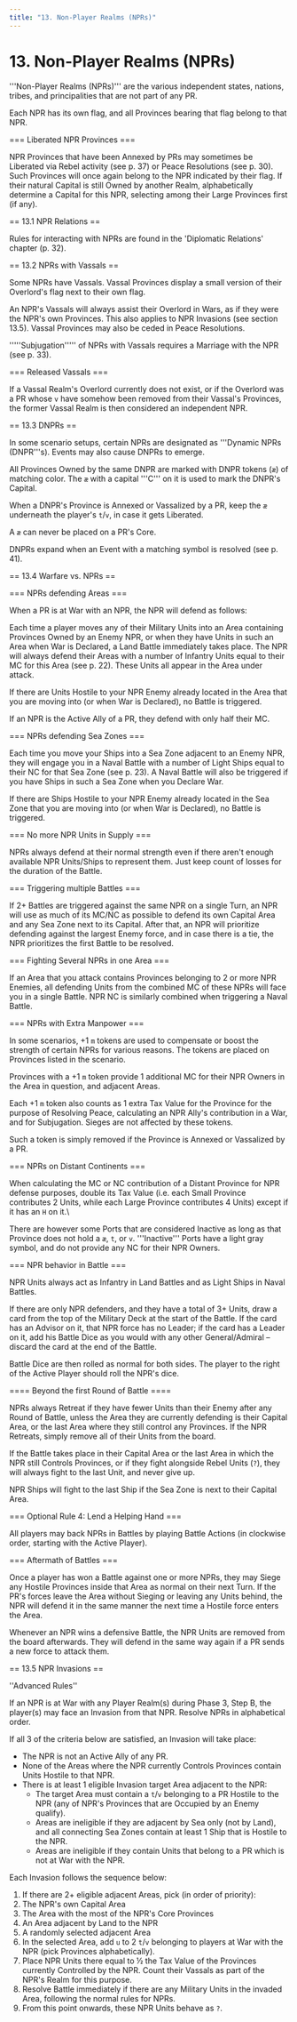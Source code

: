 ```yaml
---
title: "13. Non-Player Realms (NPRs)"
---
```


# 13. Non-Player Realms (NPRs)

'''Non-Player Realms (NPRs)''' are the various independent states, nations, tribes, and principalities that are not part of any PR.

Each NPR has its own flag, and all Provinces bearing that flag belong to that NPR.

=== Liberated NPR Provinces ===

NPR Provinces that have been Annexed by PRs may sometimes be Liberated via Rebel activity (see p. 37) or Peace Resolutions (see p. 30). Such Provinces will once again belong to the NPR indicated by their flag. If their natural Capital is still Owned by another Realm, alphabetically determine a Capital for this NPR, selecting among their Large Provinces first (if any).

== 13.1 NPR Relations ==

Rules for interacting with NPRs are found in the 'Diplomatic Relations' chapter (p. 32).

== 13.2 NPRs with Vassals ==

Some NPRs have Vassals. Vassal Provinces display a small version of their Overlord's flag next to their own flag.

An NPR's Vassals will always assist their Overlord in Wars, as if they were the NPR's own Provinces. This also applies to NPR Invasions (see section 13.5). Vassal Provinces may also be ceded in Peace Resolutions.

'''''Subjugation''''' of NPRs with Vassals requires a Marriage with the NPR (see p. 33).

=== Released Vassals ===

If a Vassal Realm's Overlord currently does not exist, or if the Overlord was a PR whose <code>v</code> have somehow been removed from their Vassal's Provinces, the former Vassal Realm is then considered an independent NPR.

== 13.3 DNPRs ==

In some scenario setups, certain NPRs are designated as '''Dynamic NPRs (DNPR'''s). Events may also cause DNPRs to emerge.

All Provinces Owned by the same DNPR are marked with DNPR tokens (<code>æ</code>) of matching color. The <code>æ</code> with a capital '''C''' on it is used to mark the DNPR's Capital.

When a DNPR's Province is Annexed or Vassalized by a PR, keep the <code>æ</code> underneath the player's <code>t</code>/<code>v</code>, in case it gets Liberated.

A <code>æ</code> can never be placed on a PR's Core.

DNPRs expand when an Event with a matching symbol is resolved (see p. 41).

== 13.4 Warfare vs. NPRs ==

=== NPRs defending Areas ===

When a PR is at War with an NPR, the NPR will defend as follows:

Each time a player moves any of their Military Units into an Area containing Provinces Owned by an Enemy NPR, or when they have Units in such an Area when War is Declared, a Land Battle immediately takes place. The NPR will always defend their Areas with a number of Infantry Units equal to their MC for this Area (see p. 22). These Units all appear in the Area under attack.

If there are Units Hostile to your NPR Enemy already located in the Area that you are moving into (or when War is Declared), no Battle is triggered.

If an NPR is the Active Ally of a PR, they defend with only half their MC.

=== NPRs defending Sea Zones ===

Each time you move your Ships into a Sea Zone adjacent to an Enemy NPR, they will engage you in a Naval Battle with a number of Light Ships equal to their NC for that Sea Zone (see p. 23). A Naval Battle will also be triggered if you have Ships in such a Sea Zone when you Declare War.

If there are Ships Hostile to your NPR Enemy already located in the Sea Zone that you are moving into (or when War is Declared), no Battle is triggered.

=== No more NPR Units in Supply ===

NPRs always defend at their normal strength even if there aren't enough available NPR Units/Ships to represent them. Just keep count of losses for the duration of the Battle.

=== Triggering multiple Battles ===

If 2+ Battles are triggered against the same NPR on a single Turn, an NPR will use as much of its MC/NC as possible to defend its own Capital Area and any Sea Zone next to its Capital. After that, an NPR will prioritize defending against the largest Enemy force, and in case there is a tie, the NPR prioritizes the first Battle to be resolved.

=== Fighting Several NPRs in one Area ===

If an Area that you attack contains Provinces belonging to 2 or more NPR Enemies, all defending Units from the combined MC of these NPRs will face you in a single Battle. NPR NC is similarly combined when triggering a Naval Battle.

=== NPRs with Extra Manpower ===

In some scenarios, +1 <code>m</code> tokens are used to compensate or boost the strength of certain NPRs for various reasons. The tokens are placed on Provinces listed in the scenario.

Provinces with a +1 <code>m</code> token provide 1 additional MC for their NPR Owners in the Area in question, and adjacent Areas.

Each +1 <code>m</code> token also counts as 1 extra Tax Value for the Province for the purpose of Resolving Peace, calculating an NPR Ally's contribution in a War, and for Subjugation. Sieges are not affected by these tokens.

Such a token is simply removed if the Province is Annexed or Vassalized by a PR.

=== NPRs on Distant Continents ===

When calculating the MC or NC contribution of a Distant Province for NPR defense purposes, double its Tax Value (i.e. each Small Province contributes 2 Units, while each Large Province contributes 4 Units) except if it has an <code>H</code> on it.\

There are however some Ports that are considered Inactive as long as that Province does not hold a <code>æ</code>, <code>t</code>, or <code>v</code>. '''Inactive''' Ports have a light gray symbol, and do not provide any NC for their NPR Owners.

=== NPR behavior in Battle ===

NPR Units always act as Infantry in Land Battles and as Light Ships in Naval Battles.

If there are only NPR defenders, and they have a total of 3+ Units, draw a card from the top of the Military Deck at the start of the Battle. If the card has an Advisor on it, that NPR force has no Leader; if the card has a Leader on it, add his Battle Dice as you would with any other General/Admiral – discard the card at the end of the Battle.

Battle Dice are then rolled as normal for both sides. The player to the right of the Active Player should roll the NPR's dice.

==== Beyond the first Round of Battle ====

NPRs always Retreat if they have fewer Units than their Enemy after any Round of Battle, unless the Area they are currently defending is their Capital Area, or the last Area where they still control any Provinces. If the NPR Retreats, simply remove all of their Units from the board.

If the Battle takes place in their Capital Area or the last Area in which the NPR still Controls Provinces, or if they fight alongside Rebel Units (<code>?</code>), they will always fight to the last Unit, and never give up.

NPR Ships will fight to the last Ship if the Sea Zone is next to their Capital Area.

=== Optional Rule 4: Lend a Helping Hand ===

All players may back NPRs in Battles by playing Battle Actions (in clockwise order, starting with the Active Player).

=== Aftermath of Battles ===

Once a player has won a Battle against one or more NPRs, they may Siege any Hostile Provinces inside that Area as normal on their next Turn. If the PR's forces leave the Area without Sieging or leaving any Units behind, the NPR will defend it in the same manner the next time a Hostile force enters the Area.

Whenever an NPR wins a defensive Battle, the NPR Units are removed from the board afterwards. They will defend in the same way again if a PR sends a new force to attack them.

== 13.5 NPR Invasions ==

''Advanced Rules''

If an NPR is at War with any Player Realm(s) during Phase 3, Step B, the player(s) may face an Invasion from that NPR. Resolve NPRs in alphabetical order.

If all 3 of the criteria below are satisfied, an Invasion will take place:
* The NPR is not an Active Ally of any PR.
* None of the Areas where the NPR currently Controls Provinces contain Units Hostile to that NPR.
* There is at least 1 eligible Invasion target Area adjacent to the NPR:
  - The target Area must contain a <code>t</code>/<code>v</code> belonging to a PR Hostile to the NPR (any of NPR's Provinces that are Occupied by an Enemy qualify).
  - Areas are ineligible if they are adjacent by Sea only (not by Land), and all connecting Sea Zones contain at least 1 Ship that is Hostile to the NPR.
  - Areas are ineligible if they contain Units that belong to a PR which is not at War with the NPR.

Each Invasion follows the sequence below:

1. If there are 2+ eligible adjacent Areas, pick (in order of priority):
  1. The NPR's own Capital Area
  2. The Area with the most of the NPR's Core Provinces
  3. An Area adjacent by Land to the NPR
  4. A randomly selected adjacent Area
2. In the selected Area, add <code>u</code> to 2 <code>t</code>/<code>v</code> belonging to players at War with the NPR (pick Provinces alphabetically).
3. Place NPR Units there equal to ½ the Tax Value of the Provinces currently Controlled by the NPR. Count their Vassals as part of the NPR's Realm for this purpose.
4. Resolve Battle immediately if there are any Military Units in the invaded Area, following the normal rules for NPRs.
5. From this point onwards, these NPR Units behave as <code>?</code>.